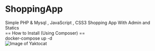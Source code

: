 # ShoppingApp
Simple PHP & Mysql , JavaScript , CSS3 Shopping App With Admin and Statics
<br>
== How to Install (Using Composer) ==
<br>
docker-compose up -d
<br>
![Image of Yaktocat](https://i.ibb.co/zSqF312/Fire-Shot-Capture-001-Shopping-APP-localhost.png)
